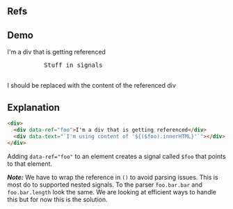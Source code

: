 ## Refs

## Demo

<div>
     <div data-ref="foo">I'm a div that is getting referenced</div>
     <pre
          class="code"
          data-text="JSON.stringify(ctx.signals,null,2)"
     >
          Stuff in signals
     </pre>
     <div class="card bg-primary text-primary-content">
          <div class="card-body">
               <div class="card-title" data-text="`I'm using content of '${($foo).innerHTML}'`">
                    I should be replaced with the content of the referenced div
               </div>
          </div>
     </div>
</div>

## Explanation

```html
<div>
  <div data-ref="foo">I'm a div that is getting referenced</div>
  <div data-text="`I'm using content of '${($foo).innerHTML}'`"></div>
</div>
```

Adding `data-ref="foo"` to an element creates a signal called `$foo` that points to that element.

**_Note:_** We have to wrap the reference in `()` to avoid parsing issues. This is most do to supported nested signals. To the parser `foo.bar.bar` and `foo.bar.length` look the same. We are looking at efficient ways to handle this but for now this is the solution.
